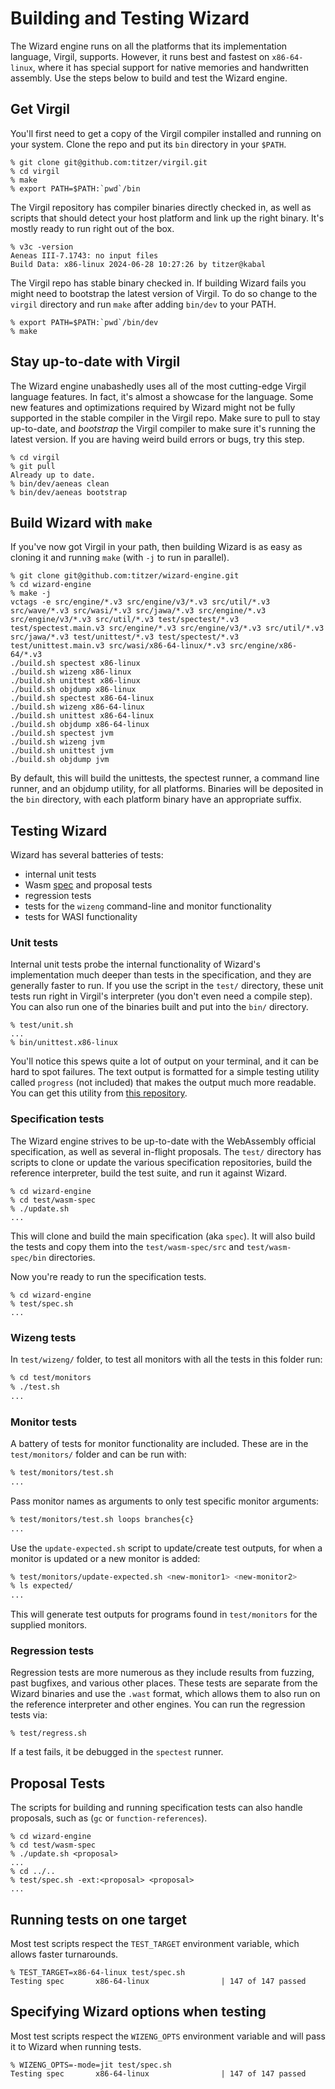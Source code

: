 # Building and Testing Wizard

The Wizard engine runs on all the platforms that its implementation language, Virgil, supports.
However, it runs best and fastest on `x86-64-linux`, where it has special support for native memories and handwritten assembly.
Use the steps below to build and test the Wizard engine.

## Get Virgil

You'll first need to get a copy of the Virgil compiler installed and running on your system.
Clone the repo and put its `bin` directory in your `$PATH`.

```
% git clone git@github.com:titzer/virgil.git
% cd virgil
% make
% export PATH=$PATH:`pwd`/bin
```

The Virgil repository has compiler binaries directly checked in, as well as scripts that should detect your host platform and link up the right binary.
It's mostly ready to run right out of the box.

```
% v3c -version
Aeneas III-7.1743: no input files
Build Data: x86-linux 2024-06-28 10:27:26 by titzer@kabal
```

The Virgil repo has stable binary checked in. If building Wizard fails you might need to bootstrap the latest version of Virgil.
To do so change to the `virgil` directory and run `make` after adding `bin/dev` to your PATH.

```
% export PATH=$PATH:`pwd`/bin/dev
% make
```

## Stay up-to-date with Virgil

The Wizard engine unabashedly uses all of the most cutting-edge Virgil language features.
In fact, it's almost a showcase for the language.
Some new features and optimizations required by Wizard might not be fully supported in the stable compiler in the Virgil repo.
Make sure to pull to stay up-to-date, and *bootstrap* the Virgil compiler to make sure it's running the latest version.
If you are having weird build errors or bugs, try this step.

```
% cd virgil
% git pull
Already up to date.
% bin/dev/aeneas clean
% bin/dev/aeneas bootstrap
```

## Build Wizard with `make`

If you've now got Virgil in your path, then building Wizard is as easy as cloning it and running `make` (with `-j` to run in parallel).

```
% git clone git@github.com:titzer/wizard-engine.git
% cd wizard-engine
% make -j
vctags -e src/engine/*.v3 src/engine/v3/*.v3 src/util/*.v3 src/wave/*.v3 src/wasi/*.v3 src/jawa/*.v3 src/engine/*.v3 src/engine/v3/*.v3 src/util/*.v3 test/spectest/*.v3 test/spectest.main.v3 src/engine/*.v3 src/engine/v3/*.v3 src/util/*.v3 src/jawa/*.v3 test/unittest/*.v3 test/spectest/*.v3 test/unittest.main.v3 src/wasi/x86-64-linux/*.v3 src/engine/x86-64/*.v3
./build.sh spectest x86-linux
./build.sh wizeng x86-linux
./build.sh unittest x86-linux
./build.sh objdump x86-linux
./build.sh spectest x86-64-linux
./build.sh wizeng x86-64-linux
./build.sh unittest x86-64-linux
./build.sh objdump x86-64-linux
./build.sh spectest jvm
./build.sh wizeng jvm
./build.sh unittest jvm
./build.sh objdump jvm
```

By default, this will build the unittests, the spectest runner, a command line runner, and an objdump utility, for all platforms.
Binaries will be deposited in the `bin` directory, with each platform binary have an appropriate suffix.


## Testing Wizard

Wizard has several batteries of tests:

* internal unit tests
* Wasm [spec](http://github.com/WebAssembly/spec) and proposal tests
* regression tests
* tests for the `wizeng` command-line and monitor functionality
* tests for WASI functionality

### Unit tests
Internal unit tests probe the internal functionality of Wizard's implementation much deeper than tests in the specification, and they are generally faster to run.
If you use the script in the `test/` directory, these unit tests run right in Virgil's interpreter (you don't even need a compile step).
You can also run one of the binaries built and put into the `bin/` directory.

```
% test/unit.sh
...
% bin/unittest.x86-linux
```

You'll notice this spews quite a lot of output on your terminal, and it can be hard to spot failures.
The text output is formatted for a simple testing utility called `progress` (not included) that makes the output much more readable.
You can get this utility from [this repository](https://github.com/titzer/progress).

### Specification tests

The Wizard engine strives to be up-to-date with the WebAssembly official specification, as well as several in-flight proposals.
The `test/` directory has scripts to clone or update the various specification repositories, build the reference interpreter, build the test suite, and run it against Wizard.

```
% cd wizard-engine
% cd test/wasm-spec
% ./update.sh
...
```

This will clone and build the main specification (aka `spec`).
It will also build the tests and copy them into the `test/wasm-spec/src` and `test/wasm-spec/bin` directories.

Now you're ready to run the specification tests.

```
% cd wizard-engine
% test/spec.sh
...
```

### Wizeng tests
In `test/wizeng/` folder, to test all monitors with all the tests in this folder run:
```bash
% cd test/monitors
% ./test.sh 
...
```

### Monitor tests
A battery of tests for monitor functionality are included.
These are in the `test/monitors/` folder and can be run with:
```bash
% test/monitors/test.sh
...
```

Pass monitor names as arguments to only test specific monitor arguments:
```bash
% test/monitors/test.sh loops branches{c}
...
```
Use the `update-expected.sh` script to update/create test outputs, for when a monitor is updated or a new monitor is added:
```bash
% test/monitors/update-expected.sh <new-monitor1> <new-monitor2>
% ls expected/
...
```
This will generate test outputs for programs found in `test/monitors` for the supplied monitors.


### Regression tests
Regression tests are more numerous as they include results from fuzzing, past bugfixes, and various other places.
These tests are separate from the Wizard binaries and use the `.wast` format, which allows them to also run on the reference interpreter and other engines.
You can run the regression tests via:

```
% test/regress.sh
```

If a test fails, it be debugged in the `spectest` runner.


## Proposal Tests

The scripts for building and running specification tests can also handle proposals, such as (`gc` or `function-references`).

```
% cd wizard-engine
% cd test/wasm-spec
% ./update.sh <proposal>
...
% cd ../..
% test/spec.sh -ext:<proposal> <proposal>
...
```

## Running tests on one target

Most test scripts respect the `TEST_TARGET` environment variable, which allows faster turnarounds.

```
% TEST_TARGET=x86-64-linux test/spec.sh
Testing spec       x86-64-linux                | 147 of 147 passed                                                                         
```

## Specifying Wizard options when testing

Most test scripts respect the `WIZENG_OPTS` environment variable and will pass it to Wizard when running tests.

```
% WIZENG_OPTS=-mode=jit test/spec.sh
Testing spec       x86-64-linux                | 147 of 147 passed                                                                         
```